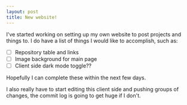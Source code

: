 ```yaml
---
layout: post
title: New website!
---
```


I've started working on setting up my own website to post projects and things to. I do have a list of things I would like to accomplish, such as:

- [ ] Repository table and links
- [ ] Image background for main page
- [ ] Client side dark mode toggle??

Hopefully I can complete these within the next few days.

I also really have to start editing this client side and pushing groups of changes, the commit log is going to get huge if I don't.

